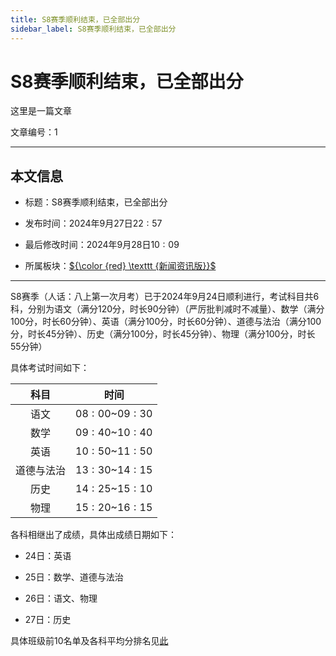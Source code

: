 ```yaml
---
title: S8赛季顺利结束，已全部出分
sidebar_label: S8赛季顺利结束，已全部出分
---
```


# S8赛季顺利结束，已全部出分

这里是一篇文章

文章编号：1

------------

## 本文信息

- 标题：S8赛季顺利结束，已全部出分

- 发布时间：$2024$年$9$月$27$日$22:57$

- 最后修改时间：$2024$年$9$月$28$日$10:09$

- 所属板块：[${\color {red} \texttt {新闻资讯版}}$](/xwzxb)

------------

S8赛季（人话：八上第一次月考）已于$2024$年$9$月$24$日顺利进行，考试科目共$6$科，分别为语文（满分$120$分，时长$90$分钟）（严厉批判减时不减量）、数学（满分$100$分，时长$60$分钟）、英语（满分$100$分，时长$60$分钟）、道德与法治（满分$100$分，时长$45$分钟）、历史（满分$100$分，时长$45$分钟）、物理（满分$100$分，时长$55$分钟）

具体考试时间如下：

| 科目 | 时间 |
| :-: | :-: |
| 语文 | $08:00$~$09:30$ |
| 数学 | $09:40$~$10:40$ |
| 英语 | $10:50$~$11:50$ |
| 道德与法治 | $13:30$~$14:15$ |
| 历史 | $14:25$~$15:10$ |
| 物理 | $15:20$~$16:15$ |

各科相继出了成绩，具体出成绩日期如下：

- $24$日：英语

- $25$日：数学、道德与法治

- $26$日：语文、物理

- $27$日：历史

具体班级前$10$名单及各科平均分排名见[此](https://blog.csdn.net/haoguoruipython/article/details/145538886)